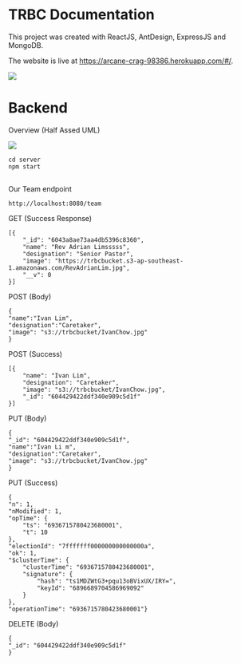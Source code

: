 # TRBC Documentation
This project was created with ReactJS, AntDesign, ExpressJS and MongoDB.

The website is live at https://arcane-crag-98386.herokuapp.com/#/.

![ ](https://trbcbucket.s3-ap-southeast-1.amazonaws.com/diagram.JPG)

# Backend
Overview (Half Assed UML)

![ ](https://trbcbucket.s3-ap-southeast-1.amazonaws.com/Half-Ass+UML.jpg)


    cd server
    npm start

## 
Our Team endpoint

    http://localhost:8080/team
GET (Success Response)

    
    
    [{
        "_id": "6043a8ae73aa4db5396c8360",
        "name": "Rev Adrian Limsssss",
        "designation": "Senior Pastor",
        "image": "https://trbcbucket.s3-ap-southeast-1.amazonaws.com/RevAdrianLim.jpg",
        "__v": 0
    }]
POST (Body)

    {
    "name":"Ivan Lim",
    "designation":"Caretaker",
    "image": "s3://trbcbucket/IvanChow.jpg"
    }

POST (Success)
    
    [{
        "name": "Ivan Lim",
        "designation": "Caretaker",
        "image": "s3://trbcbucket/IvanChow.jpg",
        "_id": "604429422ddf340e909c5d1f"
    }]
PUT (Body)

    {
    "_id": "604429422ddf340e909c5d1f",
    "name":"Ivan Li m",
    "designation":"Caretaker",
    "image": "s3://trbcbucket/IvanChow.jpg"
    }

PUT (Success)

    {
    "n": 1,
    "nModified": 1,
    "opTime": {
        "ts": "6936715780423680001",
        "t": 10
    },
    "electionId": "7fffffff000000000000000a",
    "ok": 1,
    "$clusterTime": {
        "clusterTime": "6936715780423680001",
        "signature": {
            "hash": "ts1MDZWtG3+pqu13oBVixUX/IRY=",
            "keyId": "6896689704586969092"
        }
    },
    "operationTime": "6936715780423680001"}
DELETE (Body)

    {
    "_id": "604429422ddf340e909c5d1f"
    }



